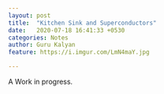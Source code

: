 ```yaml
---
layout: post
title:  "Kitchen Sink and Superconductors"
date:   2020-07-18 16:41:33 +0530
categories: Notes
author: Guru Kalyan
feature: https://i.imgur.com/LmN4maY.jpg

---
```


A Work in progress.

